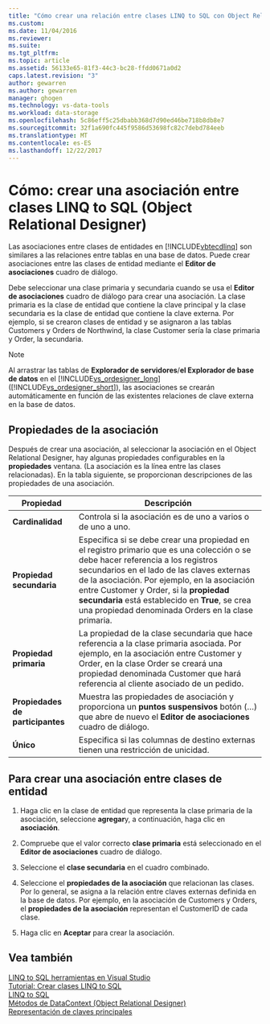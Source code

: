 ```yaml
---
title: "Cómo crear una relación entre clases LINQ to SQL con Object Relational Designer | Documentos de Microsoft"
ms.custom: 
ms.date: 11/04/2016
ms.reviewer: 
ms.suite: 
ms.tgt_pltfrm: 
ms.topic: article
ms.assetid: 56133e65-81f3-44c3-bc28-ffdd0671a0d2
caps.latest.revision: "3"
author: gewarren
ms.author: gewarren
manager: ghogen
ms.technology: vs-data-tools
ms.workload: data-storage
ms.openlocfilehash: 5c86eff5c25dbabb368d7d90ed46be718b8db8e7
ms.sourcegitcommit: 32f1a690fc445f9586d53698fc82c7debd784eeb
ms.translationtype: MT
ms.contentlocale: es-ES
ms.lasthandoff: 12/22/2017
---
```

# <a name="how-to-create-an-association-between-linq-to-sql-classes-or-designer"></a>Cómo: crear una asociación entre clases LINQ to SQL (Object Relational Designer)
Las asociaciones entre clases de entidades en [!INCLUDE[vbtecdlinq](../data-tools/includes/vbtecdlinq_md.md)] son similares a las relaciones entre tablas en una base de datos. Puede crear asociaciones entre las clases de entidad mediante el **Editor de asociaciones** cuadro de diálogo.  
  
Debe seleccionar una clase primaria y secundaria cuando se usa el **Editor de asociaciones** cuadro de diálogo para crear una asociación. La clase primaria es la clase de entidad que contiene la clave principal y la clase secundaria es la clase de entidad que contiene la clave externa. Por ejemplo, si se crearon clases de entidad y se asignaron a las tablas Customers y Orders de Northwind, la clase Customer sería la clase primaria y Order, la secundaria.  
  
> [!NOTE]
>  Al arrastrar las tablas de **Explorador de servidores**/**el Explorador de base de datos** en el [!INCLUDE[vs_ordesigner_long](../data-tools/includes/vs_ordesigner_long_md.md)] ([!INCLUDE[vs_ordesigner_short](../data-tools/includes/vs_ordesigner_short_md.md)]), las asociaciones se crearán automáticamente en función de las existentes relaciones de clave externa en la base de datos.  

## <a name="association-properties"></a>Propiedades de la asociación
Después de crear una asociación, al seleccionar la asociación en el Object Relational Designer, hay algunas propiedades configurables en la **propiedades** ventana. (La asociación es la línea entre las clases relacionadas). En la tabla siguiente, se proporcionan descripciones de las propiedades de una asociación.  
  
|Propiedad|Descripción|  
|--------------|-----------------|  
|**Cardinalidad**|Controla si la asociación es de uno a varios o de uno a uno.|  
|**Propiedad secundaria**|Especifica si se debe crear una propiedad en el registro primario que es una colección o se debe hacer referencia a los registros secundarios en el lado de las claves externas de la asociación. Por ejemplo, en la asociación entre Customer y Order, si la **propiedad secundaria** está establecido en **True**, se crea una propiedad denominada Orders en la clase primaria.|  
|**Propiedad primaria**|La propiedad de la clase secundaria que hace referencia a la clase primaria asociada. Por ejemplo, en la asociación entre Customer y Order, en la clase Order se creará una propiedad denominada Customer que hará referencia al cliente asociado de un pedido.|  
|**Propiedades de participantes**|Muestra las propiedades de asociación y proporciona un **puntos suspensivos** botón (…) que abre de nuevo el **Editor de asociaciones** cuadro de diálogo.|  
|**Único**|Especifica si las columnas de destino externas tienen una restricción de unicidad.|  
  
## <a name="to-create-an-association-between-entity-classes"></a>Para crear una asociación entre clases de entidad
  
1.  Haga clic en la clase de entidad que representa la clase primaria de la asociación, seleccione **agregar**y, a continuación, haga clic en **asociación**.  
  
2.  Compruebe que el valor correcto **clase primaria** está seleccionado en el **Editor de asociaciones** cuadro de diálogo.  
  
3.  Seleccione el **clase secundaria** en el cuadro combinado.  
  
4.  Seleccione el **propiedades de la asociación** que relacionan las clases. Por lo general, se asigna a la relación entre claves externas definida en la base de datos. Por ejemplo, en la asociación de Customers y Orders, el **propiedades de la asociación** representan el CustomerID de cada clase.  
  
5.  Haga clic en **Aceptar** para crear la asociación.  
  
## <a name="see-also"></a>Vea también
[LINQ to SQL herramientas en Visual Studio](../data-tools/linq-to-sql-tools-in-visual-studio2.md)   
[Tutorial: Crear clases LINQ to SQL](how-to-create-linq-to-sql-classes-mapped-to-tables-and-views-o-r-designer.md)   
[LINQ to SQL](/dotnet/framework/data/adonet/sql/linq/index)   
[Métodos de DataContext (Object Relational Designer)](../data-tools/datacontext-methods-o-r-designer.md)   
[Representación de claves principales](/dotnet/framework/data/adonet/sql/linq/how-to-represent-primary-keys)